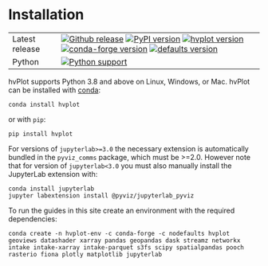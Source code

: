 # Installation

|    |    |
| --- | --- |
| Latest release | [![Github release](https://img.shields.io/github/release/holoviz/hvplot.svg?label=tag&colorB=11ccbb)](https://github.com/holoviz/hvplot/releases) [![PyPI version](https://img.shields.io/pypi/v/hvplot.svg?colorB=cc77dd)](https://pypi.python.org/pypi/hvplot) [![hvplot version](https://img.shields.io/conda/v/pyviz/hvplot.svg?colorB=4488ff&style=flat)](https://anaconda.org/pyviz/hvplot) [![conda-forge version](https://img.shields.io/conda/v/conda-forge/hvplot.svg?label=conda%7Cconda-forge&colorB=4488ff)](https://anaconda.org/conda-forge/hvplot) [![defaults version](https://img.shields.io/conda/v/anaconda/hvplot.svg?label=conda%7Cdefaults&style=flat&colorB=4488ff)](https://anaconda.org/anaconda/hvplot) |
| Python | [![Python support](https://img.shields.io/pypi/pyversions/hvplot.svg)](https://pypi.org/project/hvplot/) |

hvPlot supports Python 3.8 and above on Linux, Windows, or Mac. hvPlot can be installed with [conda](https://conda.io/en/latest/):

    conda install hvplot

or with `pip`:

    pip install hvplot

For versions of `jupyterlab>=3.0` the necessary extension is automatically bundled in the `pyviz_comms` package, which must be >=2.0. However note that for version of `jupyterlab<3.0` you must also manually install the JupyterLab extension with:

    conda install jupyterlab
    jupyter labextension install @pyviz/jupyterlab_pyviz

To run the guides in this site create an environment with the required dependencies:

    conda create -n hvplot-env -c conda-forge -c nodefaults hvplot geoviews datashader xarray pandas geopandas dask streamz networkx intake intake-xarray intake-parquet s3fs scipy spatialpandas pooch rasterio fiona plotly matplotlib jupyterlab
